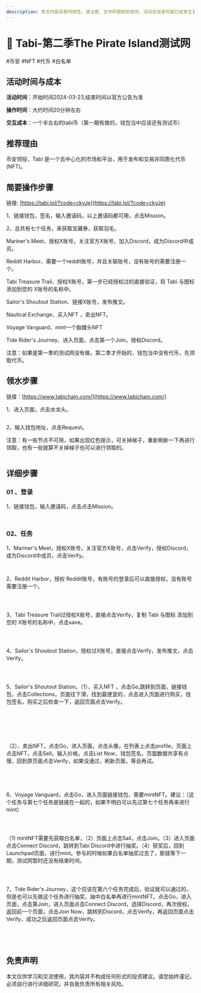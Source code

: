 ```yaml
---
description: 本文内容具有时效性，请注意，文中所提到的资讯、活动及信息可能已经发生变化，与当前实际情况有所不同。我们建议您在做出任何决策之前，始终进行自主研究和验证。
---
```


# 📸 Tabi-第二季The Pirate Island测试网

\#币安 #NFT #代币 #白名单

## 活动时间与成本 <a href="#huo-dong-shi-jian-yu-cheng-ben" id="huo-dong-shi-jian-yu-cheng-ben"></a>

**活动时间**：开始时间2024-03-23,结束时间以官方公告为准

**操作时间**：大约时间20分钟左右

**交互成本**：一个半左右的tabi币（第一期有做的，钱包当中应该还有测试币）

## 推荐理由 <a href="#tui-jian-li-you" id="tui-jian-li-you"></a>

币安领投，Tabi 是一个去中心化的市场和平台，用于发布和交易非同质化代币 (NFT)。

## 简要操作步骤 <a href="#jian-yao-cao-zuo-bu-zhou" id="jian-yao-cao-zuo-bu-zhou"></a>

链接: [https://tabi.lol/?code=ckyJe](https://tabi.lol/?code=ckyJe)

1、链接钱包，签名，输入邀请码，以上邀请码都可用，点击Mission。

2、总共有七个任务，来获取宝藏券，获取羽毛。

Mariner's Meet、授权X账号，关注官方X账号，加入Discord，成为Discord中成员。

Reddit Harbor、需要一个reddit账号，并且关联账号，没有账号的需要注册一个。

Tabi Treasure Trail、授权X账号，第一步已经授权过的直接验证，将 Tabi 与图标 添加到您的 X账号的名称中。

Sailor's Shoutout Station、链接X账号，发布推文。

Nautical Exchange、买入NFT ，卖出NFT。

Voyage Vanguard、mint一个骷髅头NFT

Tide Rider's Journey、进入页面，点击第一个Join，授权Discord。

注意：如果是第一季的测试网没有做，第二季才开始的，钱包当中没有代币，先领取代币。

## 领水步骤 <a href="#ling-shui-bu-zhou" id="ling-shui-bu-zhou"></a>

链接：[https://www.tabichain.com/](https://www.tabichain.com/)

1、进入页面，点击水龙头。

<figure><img src="../../.gitbook/assets/image (78).png" alt=""><figcaption></figcaption></figure>

2、输入钱包地址，点击Request。

注意：有一些节点不可用，如果出现红色提示，可关掉梯子，重新刷新一下再进行领取，也有一些就算不关掉梯子也可以进行领取的。

<figure><img src="../../.gitbook/assets/image (79).png" alt=""><figcaption></figcaption></figure>

## 详细步骤 <a href="#xiang-xi-bu-zhou" id="xiang-xi-bu-zhou"></a>

### **01 、登录**

1、链接钱包，输入邀请码，点击点击Mission。

<figure><img src="../../.gitbook/assets/image (80).png" alt=""><figcaption></figcaption></figure>

<figure><img src="../../.gitbook/assets/image (81).png" alt=""><figcaption></figcaption></figure>

### **02、任务**

1、Mariner's Meet，授权X账号，关注官方X账号，点击Verify，授权Discord，成为Discord中成员，点击Verify。

<figure><img src="../../.gitbook/assets/image (82).png" alt=""><figcaption></figcaption></figure>

<figure><img src="../../.gitbook/assets/image (83).png" alt=""><figcaption></figcaption></figure>

2、Reddit Harbor，授权 Reddit账号，有账号的登录后可以直接授权，没有账号需要注册一个。

<figure><img src="../../.gitbook/assets/image (84).png" alt=""><figcaption></figcaption></figure>

<figure><img src="../../.gitbook/assets/image (85).png" alt=""><figcaption></figcaption></figure>

<figure><img src="../../.gitbook/assets/image (86).png" alt=""><figcaption></figcaption></figure>

3、Tabi Treasure Trail过授权X账号，直接点击Verify，复制 Tabi 与图标 添加到您的 X账号的名称中，点击save。

<figure><img src="../../.gitbook/assets/image (87).png" alt=""><figcaption></figcaption></figure>

<figure><img src="../../.gitbook/assets/image (88).png" alt=""><figcaption></figcaption></figure>

<figure><img src="../../.gitbook/assets/image (89).png" alt=""><figcaption></figcaption></figure>

4、Sailor's Shoutout Station，授权过X账号，直接点击Verify，发布推文，点击Verify。

<figure><img src="../../.gitbook/assets/image (90).png" alt=""><figcaption></figcaption></figure>

<figure><img src="../../.gitbook/assets/image (91).png" alt=""><figcaption></figcaption></figure>

<figure><img src="../../.gitbook/assets/image (92).png" alt=""><figcaption></figcaption></figure>

5、Sailor's Shoutout Station，（1）、买入NFT ，点击Go,跳转到页面，链接钱包，点击Collections，页面往下滑，找到最便宜的，点击进入页面进行购买，钱包签名，购买之后检查一下，返回页面点击Verify。

<figure><img src="../../.gitbook/assets/image (94).png" alt=""><figcaption></figcaption></figure>

<figure><img src="../../.gitbook/assets/image (95).png" alt=""><figcaption></figcaption></figure>

<figure><img src="../../.gitbook/assets/image (96).png" alt=""><figcaption></figcaption></figure>

<figure><img src="../../.gitbook/assets/image (97).png" alt=""><figcaption></figcaption></figure>

<figure><img src="../../.gitbook/assets/image (98).png" alt=""><figcaption></figcaption></figure>

<figure><img src="../../.gitbook/assets/image (99).png" alt=""><figcaption></figcaption></figure>

（2）、卖出NFT，点击Go，进入页面，点击头像，在列表上点击profile，页面上点击NFT，点击Sell，输入价格，点击List Now，钱包签名，页面数据共享有点慢，回到原页面点击Verify，如果没通过，刷新页面，等会再试。

<figure><img src="../../.gitbook/assets/image (100).png" alt=""><figcaption></figcaption></figure>

<figure><img src="../../.gitbook/assets/image (101).png" alt=""><figcaption></figcaption></figure>

<figure><img src="../../.gitbook/assets/image (102).png" alt=""><figcaption></figcaption></figure>

<figure><img src="../../.gitbook/assets/image (103).png" alt=""><figcaption></figcaption></figure>

6、Voyage Vanguard，点击Go，进入页面链接钱包，需要mintNFT。建议：（这个任务与第七个任务是链接在一起的，如果不明白可以先过第七个任务再来进行mint）

<figure><img src="../../.gitbook/assets/image (104).png" alt=""><figcaption></figcaption></figure>

<figure><img src="../../.gitbook/assets/image (105).png" alt=""><figcaption></figcaption></figure>

<figure><img src="../../.gitbook/assets/image (106).png" alt=""><figcaption></figcaption></figure>

（1) mintNFT需要先获取白名单，（2）页面上点击Sail，点击Join。（3）进入页面点击Connect Discord，跳转到Tabi Discord中进行抽奖。（4）获奖后，回到Launchpad页面，进行mint。参与的时候如果白名单抽奖过去了，那就等下一期，测试网暂时还没有结束时间。

<figure><img src="../../.gitbook/assets/image (108).png" alt=""><figcaption></figcaption></figure>

<figure><img src="../../.gitbook/assets/image (109).png" alt=""><figcaption></figcaption></figure>

<figure><img src="../../.gitbook/assets/image (110).png" alt=""><figcaption></figcaption></figure>

7、Tide Rider's Journey，这个应该在第六个任务完成后，验证就可以通过的，但是也可以先做这个任务进行抽奖，抽中白名单再进行mintNFT。点击Go，进入页面，点击第Join，进入页面点击Connect Discord，选择Discord，再次授权，返回前一个页面，点击Join Now，跳转到Discord，点击Verify，再返回页面点击Verify，成功之后返回页面点击Verify。

<figure><img src="../../.gitbook/assets/image (111).png" alt=""><figcaption></figcaption></figure>

<figure><img src="../../.gitbook/assets/image (112).png" alt=""><figcaption></figcaption></figure>

<figure><img src="../../.gitbook/assets/image (113).png" alt=""><figcaption></figcaption></figure>

<figure><img src="../../.gitbook/assets/image (114).png" alt=""><figcaption></figcaption></figure>

## 免责声明 <a href="#mian-ze-sheng-ming" id="mian-ze-sheng-ming"></a>

本文仅供学习和交流使用，其内容并不构成任何形式的投资建议。请您始终谨记，必须自行进行详细研究，并自我负责所有相关风险。
